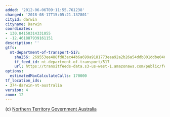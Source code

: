 ```yaml
---
added: '2012-06-06T09:11:55.761238'
changed: '2018-08-17T15:05:21.137801'
cityid: darwin
cityname: Darwin
coordinates:
- 130.84150314331055
- -12.461887939161151
description: ''
gtfs:
  nt-department-of-transport-517:
    sha256: 269553ee488fd83ac44b6a699a9181773eaa92a2b26a54ddb801ddbe0464bcda
    tf_feed_id: nt-department-of-transport/517
    url: https://transitfeeds-data.s3-us-west-1.amazonaws.com/public/feeds/nt-department-of-transport/517/20160203/gtfs.zip
options:
  estimatedMaxCalculateCalls: 170000
tf_location_ids:
- 374-darwin-nt-australia
version: 4
zoom: 12
---
```


(c) [Northern Territory Government Australia](http://www.nt.gov.au/)
